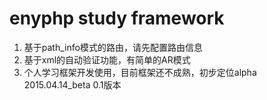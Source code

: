 # enyphp study framework

1. 基于path_info模式的路由，请先配置路由信息
2. 基于xml的自动验证功能，有简单的AR模式
3. 个人学习框架开发使用，目前框架还不成熟，初步定位alpha 2015.04.14_beta 0.1版本
